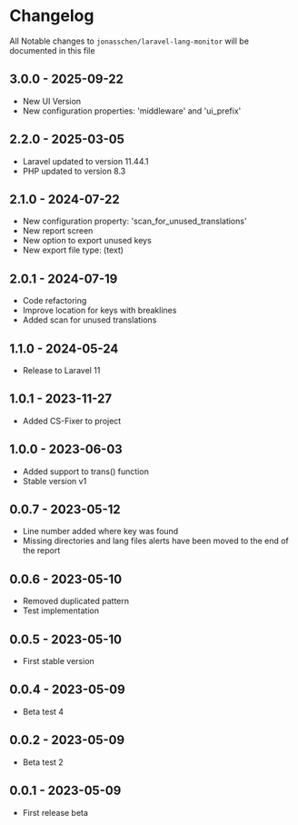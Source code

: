 # Changelog

All Notable changes to `jonasschen/laravel-lang-monitor` will be documented in this file

## 3.0.0 - 2025-09-22

-   New UI Version
-   New configuration properties: 'middleware' and 'ui_prefix'

## 2.2.0 - 2025-03-05

-   Laravel updated to version 11.44.1
-   PHP updated to version 8.3
 
## 2.1.0 - 2024-07-22

-   New configuration property: 'scan_for_unused_translations'
-   New report screen
-   New option to export unused keys
-   New export file type: (text)

## 2.0.1 - 2024-07-19

-   Code refactoring
-   Improve location for keys with breaklines
-   Added scan for unused translations

## 1.1.0 - 2024-05-24

-   Release to Laravel 11

## 1.0.1 - 2023-11-27

-   Added CS-Fixer to project

## 1.0.0 - 2023-06-03

-   Added support to trans() function
-   Stable version v1

## 0.0.7 - 2023-05-12

-   Line number added where key was found
-   Missing directories and lang files alerts have been moved to the end of the report

## 0.0.6 - 2023-05-10

-   Removed duplicated pattern
-   Test implementation

## 0.0.5 - 2023-05-10

-   First stable version

## 0.0.4 - 2023-05-09

-   Beta test 4

## 0.0.2 - 2023-05-09

-   Beta test 2

## 0.0.1 - 2023-05-09

-   First release beta
